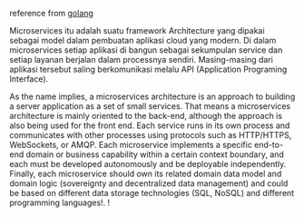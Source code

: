 reference from [golang](https://github.com/raycad/go-microservices/tree/master/src/movie-microservice) 

Microservices itu adalah suatu framework Architecture yang dipakai sebagai model dalam pembuatan aplikasi cloud yang modern. Di dalam microservices setiap aplikasi di bangun sebagai sekumpulan service dan setiap layanan berjalan dalam processnya sendiri. Masing-masing dari aplikasi tersebut saling berkomunikasi melalu API (Application Programing Interface).

As the name implies, a microservices architecture is an approach to building a server application as a set of small services. That means a microservices architecture is mainly oriented to the back-end, although the approach is also being used for the front end. Each service runs in its own process and communicates with other processes using protocols such as HTTP/HTTPS, WebSockets, or AMQP. Each microservice implements a specific end-to-end domain or business capability within a certain context boundary, and each must be developed autonomously and be deployable independently. Finally, each microservice should own its related domain data model and domain logic (sovereignty and decentralized data management) and could be based on different data storage technologies (SQL, NoSQL) and different programming languages!.
!
